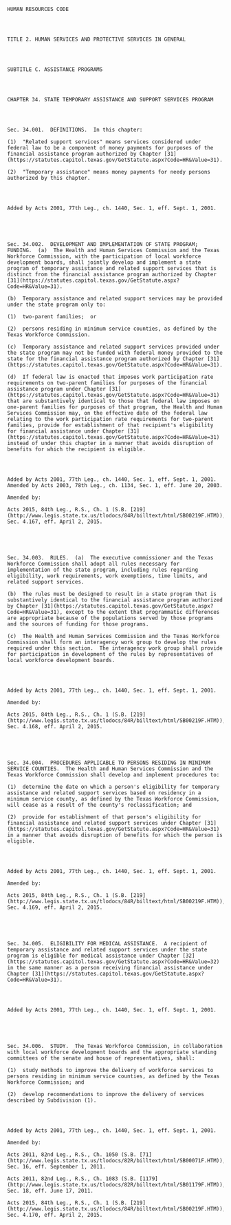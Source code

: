 ﻿
    
    
    	
    					
    
    
    HUMAN RESOURCES CODE
    
      
    
    
    TITLE 2. HUMAN SERVICES AND PROTECTIVE SERVICES IN GENERAL
    
      
    
    
    SUBTITLE C. ASSISTANCE PROGRAMS
    
      
    
    
    CHAPTER 34. STATE TEMPORARY ASSISTANCE AND SUPPORT SERVICES PROGRAM
    
      
    
    
    Sec. 34.001.  DEFINITIONS.  In this chapter:
    
    (1)  "Related support services" means services considered under federal law to be a component of money payments for purposes of the financial assistance program authorized by Chapter [31](https://statutes.capitol.texas.gov/GetStatute.aspx?Code=HR&Value=31).
    
    (2)  "Temporary assistance" means money payments for needy persons authorized by this chapter.
    
    
    
    
    Added by Acts 2001, 77th Leg., ch. 1440, Sec. 1, eff. Sept. 1, 2001.
    
    
    
    
    
    Sec. 34.002.  DEVELOPMENT AND IMPLEMENTATION OF STATE PROGRAM;  FUNDING.  (a)  The Health and Human Services Commission and the Texas Workforce Commission, with the participation of local workforce development boards, shall jointly develop and implement a state program of temporary assistance and related support services that is distinct from the financial assistance program authorized by Chapter [31](https://statutes.capitol.texas.gov/GetStatute.aspx?Code=HR&Value=31).
    
    (b)  Temporary assistance and related support services may be provided under the state program only to:
    
    (1)  two-parent families;  or
    
    (2)  persons residing in minimum service counties, as defined by the Texas Workforce Commission.
    
    (c)  Temporary assistance and related support services provided under the state program may not be funded with federal money provided to the state for the financial assistance program authorized by Chapter [31](https://statutes.capitol.texas.gov/GetStatute.aspx?Code=HR&Value=31).
    
    (d)  If federal law is enacted that imposes work participation rate requirements on two-parent families for purposes of the financial assistance program under Chapter [31](https://statutes.capitol.texas.gov/GetStatute.aspx?Code=HR&Value=31) that are substantively identical to those that federal law imposes on one-parent families for purposes of that program, the Health and Human Services Commission may, on the effective date of the federal law relating to the work participation rate requirements for two-parent families, provide for establishment of that recipient's eligibility for financial assistance under Chapter [31](https://statutes.capitol.texas.gov/GetStatute.aspx?Code=HR&Value=31) instead of under this chapter in a manner that avoids disruption of benefits for which the recipient is eligible.
    
    
    
    
    Added by Acts 2001, 77th Leg., ch. 1440, Sec. 1, eff. Sept. 1, 2001.  Amended by Acts 2003, 78th Leg., ch. 1134, Sec. 1, eff. June 20, 2003.
    
    Amended by: 
    
    Acts 2015, 84th Leg., R.S., Ch. 1 (S.B. [219](http://www.legis.state.tx.us/tlodocs/84R/billtext/html/SB00219F.HTM)), Sec. 4.167, eff. April 2, 2015.
    
    
    
    
    
    Sec. 34.003.  RULES.  (a)  The executive commissioner and the Texas Workforce Commission shall adopt all rules necessary for implementation of the state program, including rules regarding eligibility, work requirements, work exemptions, time limits, and related support services.
    
    (b)  The rules must be designed to result in a state program that is substantively identical to the financial assistance program authorized by Chapter [31](https://statutes.capitol.texas.gov/GetStatute.aspx?Code=HR&Value=31), except to the extent that programmatic differences are appropriate because of the populations served by those programs and the sources of funding for those programs.
    
    (c)  The Health and Human Services Commission and the Texas Workforce Commission shall form an interagency work group to develop the rules required under this section.  The interagency work group shall provide for participation in development of the rules by representatives of local workforce development boards.
    
    
    
    
    Added by Acts 2001, 77th Leg., ch. 1440, Sec. 1, eff. Sept. 1, 2001.
    
    Amended by: 
    
    Acts 2015, 84th Leg., R.S., Ch. 1 (S.B. [219](http://www.legis.state.tx.us/tlodocs/84R/billtext/html/SB00219F.HTM)), Sec. 4.168, eff. April 2, 2015.
    
    
    
    
    
    Sec. 34.004.  PROCEDURES APPLICABLE TO PERSONS RESIDING IN MINIMUM SERVICE COUNTIES.  The Health and Human Services Commission and the Texas Workforce Commission shall develop and implement procedures to:
    
    (1)  determine the date on which a person's eligibility for temporary assistance and related support services based on residency in a minimum service county, as defined by the Texas Workforce Commission, will cease as a result of the county's reclassification; and
    
    (2)  provide for establishment of that person's eligibility for financial assistance and related support services under Chapter [31](https://statutes.capitol.texas.gov/GetStatute.aspx?Code=HR&Value=31) in a manner that avoids disruption of benefits for which the person is eligible.
    
    
    
    
    Added by Acts 2001, 77th Leg., ch. 1440, Sec. 1, eff. Sept. 1, 2001.
    
    Amended by: 
    
    Acts 2015, 84th Leg., R.S., Ch. 1 (S.B. [219](http://www.legis.state.tx.us/tlodocs/84R/billtext/html/SB00219F.HTM)), Sec. 4.169, eff. April 2, 2015.
    
    
    
    
    
    Sec. 34.005.  ELIGIBILITY FOR MEDICAL ASSISTANCE.  A recipient of temporary assistance and related support services under the state program is eligible for medical assistance under Chapter [32](https://statutes.capitol.texas.gov/GetStatute.aspx?Code=HR&Value=32) in the same manner as a person receiving financial assistance under Chapter [31](https://statutes.capitol.texas.gov/GetStatute.aspx?Code=HR&Value=31).
    
    
    
    
    Added by Acts 2001, 77th Leg., ch. 1440, Sec. 1, eff. Sept. 1, 2001.
    
    
    
    
    
    Sec. 34.006.  STUDY.  The Texas Workforce Commission, in collaboration with local workforce development boards and the appropriate standing committees of the senate and house of representatives, shall:
    
    (1)  study methods to improve the delivery of workforce services to persons residing in minimum service counties, as defined by the Texas Workforce Commission; and
    
    (2)  develop recommendations to improve the delivery of services described by Subdivision (1).
    
    
    
    
    Added by Acts 2001, 77th Leg., ch. 1440, Sec. 1, eff. Sept. 1, 2001.
    
    Amended by: 
    
    Acts 2011, 82nd Leg., R.S., Ch. 1050 (S.B. [71](http://www.legis.state.tx.us/tlodocs/82R/billtext/html/SB00071F.HTM)), Sec. 16, eff. September 1, 2011.
    
    Acts 2011, 82nd Leg., R.S., Ch. 1083 (S.B. [1179](http://www.legis.state.tx.us/tlodocs/82R/billtext/html/SB01179F.HTM)), Sec. 18, eff. June 17, 2011.
    
    Acts 2015, 84th Leg., R.S., Ch. 1 (S.B. [219](http://www.legis.state.tx.us/tlodocs/84R/billtext/html/SB00219F.HTM)), Sec. 4.170, eff. April 2, 2015.
    
    
    
    
    				
